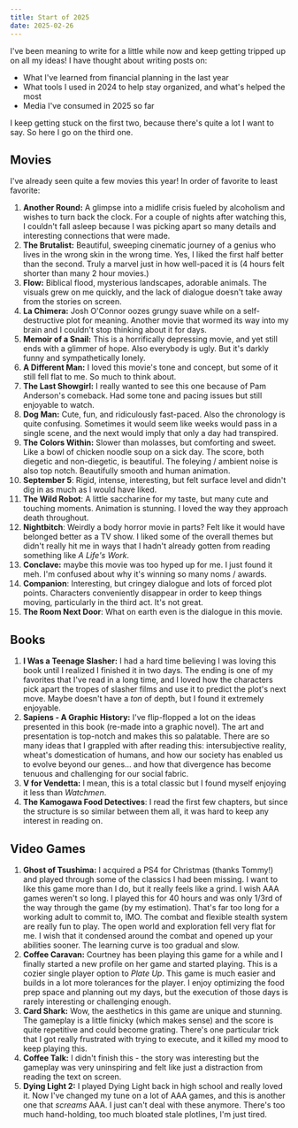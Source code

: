 ```yaml
---
title: Start of 2025
date: 2025-02-26
---
```

I've been meaning to write for a little while now and keep getting tripped up on all my ideas! I have thought about writing posts on:

* What I've learned from financial planning in the last year
* What tools I used in 2024 to help stay organized, and what's helped the most
* Media I've consumed in 2025 so far

I keep getting stuck on the first two, because there's quite a lot I want to say. So here I go on the third one.

## Movies

I've already seen quite a few movies this year! In order of favorite to least favorite:

1. **Another Round:** A glimpse into a midlife crisis fueled by alcoholism and wishes to turn back the clock. For a couple of nights after watching this, I couldn't fall asleep because I was picking apart so many details and interesting connections that were made.
2. **The Brutalist:** Beautiful, sweeping cinematic journey of a genius who lives in the wrong skin in the wrong time. Yes, I liked the first half better than the second. Truly a marvel just in how well-paced it is (4 hours felt shorter than many 2 hour movies.)
3. **Flow:** Biblical flood, mysterious landscapes, adorable animals. The visuals grew on me quickly, and the lack of dialogue doesn't take away from the stories on screen.
4. **La Chimera:** Josh O'Connor oozes grungy suave while on a self-destructive plot for meaning. Another movie that wormed its way into my brain and I couldn't stop thinking about it for days.
5. **Memoir of a Snail:** This is a horrifically depressing movie, and yet still ends with a glimmer of hope. Also everybody is ugly. But it's darkly funny and sympathetically lonely.
6. **A Different Man:** I loved this movie's tone and concept, but some of it still fell flat to me. So much to think about.
7. **The Last Showgirl:** I really wanted to see this one because of Pam Anderson's comeback. Had some tone and pacing issues but still enjoyable to watch.
8. **Dog Man:** Cute, fun, and ridiculously fast-paced. Also the chronology is quite confusing. Sometimes it would seem like weeks would pass in a single scene, and the next would imply that only a day had transpired.
9. **The Colors Within:** Slower than molasses, but comforting and sweet. Like a bowl of chicken noodle soup on a sick day. The score, both diegetic and non-diegetic, is beautiful. The foleying / ambient noise is also top notch. Beautifully smooth and human animation.
10. **September 5**: Rigid, intense, interesting, but felt surface level and didn't dig in as much as I would have liked.
11. **The Wild Robot**: A little saccharine for my taste, but many cute and touching moments. Animation is stunning. I loved the way they approach death throughout.
12. **Nightbitch**: Weirdly a body horror movie in parts? Felt like it would have belonged better as a TV show. I liked some of the overall themes but didn't really hit me in ways that I hadn't already gotten from reading something like *A Life's Work*.
13. **Conclave:** maybe this movie was too hyped up for me. I just found it meh. I'm confused about why it's winning so many noms / awards.
14. **Companion**: Interesting, but cringey dialogue and lots of forced plot points. Characters conveniently disappear in order to keep things moving, particularly in the third act. It's not great.
15. **The Room Next Door**: What on earth even is the dialogue in this movie.

## Books

1. **I Was a Teenage Slasher:** I had a hard time believing I was loving this book until I realized I finished it in two days. The ending is one of my favorites that I've read in a long time, and I loved how the characters pick apart the tropes of slasher films and use it to predict the plot's next move. Maybe doesn't have a *ton* of depth, but I found it extremely enjoyable.
2. **Sapiens - A Graphic History:** I've flip-flopped a lot on the ideas presented in this book (re-made into a graphic novel). The art and presentation is top-notch and makes this so palatable. There are so many ideas that I grappled with after reading this: intersubjective reality, wheat's domestication of humans, and how our society has enabled us to evolve beyond our genes... and how that divergence has become tenuous and challenging for our social fabric.
3. **V for Vendetta:** I mean, this is a total classic but I found myself enjoying it less than *Watchmen*.
4. **The Kamogawa Food Detectives**: I read the first few chapters, but since the structure is so similar between them all, it was hard to keep any interest in reading on.

## Video Games

1. **Ghost of Tsushima:** I acquired a PS4 for Christmas (thanks Tommy!) and played through some of the classics I had been missing. I want to like this game more than I do, but it really feels like a grind. I wish AAA games weren't so long. I played this for 40 hours and was only 1/3rd of the way through the game (by my estimation). That's far too long for a working adult to commit to, IMO. The combat and flexible stealth system are really fun to play. The open world and exploration fell very flat for me. I wish that it condensed around the combat and opened up your abilities sooner. The learning curve is too gradual and slow.
2. **Coffee Caravan:** Courtney has been playing this game for a while and I finally started a new profile on her game and started playing. This is a cozier single player option to *Plate Up*. This game is much easier and builds in a lot more tolerances for the player. I enjoy optimizing the food prep space and planning out my days, but the execution of those days is rarely interesting or challenging enough.
3. **Card Shark:** Wow, the aesthetics in this game are unique and stunning. The gameplay is a little finicky (which makes sense) and the score is quite repetitive and could become grating. There's one particular trick that I got really frustrated with trying to execute, and it killed my mood to keep playing this.
4. **Coffee Talk:** I didn't finish this - the story was interesting but the gameplay was very uninspiring and felt like just a distraction from reading the text on screen.
5. **Dying Light 2:** I played Dying Light back in high school and really loved it. Now I've changed my tune on a lot of AAA games, and this is another one that *screams* AAA. I just can't deal with these anymore. There's too much hand-holding, too much bloated stale plotlines, I'm just tired.





